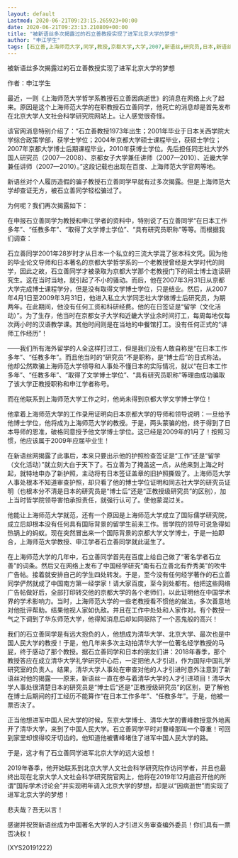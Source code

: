```yaml
---
layout: default
Lastmod: 2020-06-21T09:23:15.265923+00:00
date: 2020-06-21T09:23:13.210809+00:00
title: "被新语丝多次揭露过的石立善教授实现了进军北京大学的梦想"
author: "申江学生"
tags: [石立善,上海师范大学,同学,教授,京都大学,大学,2007,新语丝,研究员,日本,新语丝]
---
```


被新语丝多次揭露过的石立善教授实现了进军北京大学的梦想

作者：申江学生

最近，一则《上海师范大学哲学系教授石立善因病逝世》的消息在网络上火了起来。原因是这个上海师范大学的在职教授石立善同学，他死亡的消息却是首先发布在北京大学人文社会科学研究院网站上。让人感觉很奇怪。

该官网消息特别介绍了：“石立善教授1973年出生；2001年毕业于日本关西学院大学综合政策学部，获学士学位；2004年京都大学硕士课程毕业，获硕士学位；2007年京都大学博士后期课程毕业，2010年获博士学位。先后担任同志社大学外国人研究员（2007—2008）、京都女子大学兼任讲师（2007—2010）、近畿大学兼任讲师（2007—2010）。”这段记载也出现在百度、上海师范大学官网等地。

新语丝对个人履历造假的骗子教授石立善同学早就有过多次揭露。但是上海师范大学却查证无方，被石立善同学轻松骗过了。

为何呢？我们再次揭露如下：

在申报石立善同学为教授和申江学者的资料中，特别说了石立善同学“在日本工作多年”、“任教多年”、“取得了文学博士学位”、“具有研究员职称”等等。而根据我们调查：

石立善同学2001年28岁时才从日本一个私立的三流大学混了张本科文凭。因为他的毕业论文导师和日本著名的京都大学哲学系的一个老教授曾经是大学时代的同学，因此之故，石立善同学才被录取为京都大学那个老教授门下的硕士博士连读研究生。这在当时当地，就引起了不小的骚动。而后，他在2007年3月31日从京都大学完成博士课程学分，但是没有取得文学博士学位，只是结业。然后，从2007年4月1日至2009年3月31日，他进入私立大学同志社大学做博士后研究员，为期两年。在此期间，他没有任何工资和科研经费。他的在日签证是“留学（文化活动）”。为了生存，他当时在京都女子大学和近畿大学业余时间打工，每周每地仅每次两小时的汉语教学课。其他时间则是在当地的中餐馆打工。没有任何正式的“讲师工作经历”！

——我们所有海外留学的人全这样打过工，但是我们没有人敢自称是“在日本工作多年”、“任教多年”。而且他当时的“研究员”不是职称，是“博士后”的日式称法。他却公然欺骗上海师范大学领导和人事处不懂日本的实际情况，就以“在日本工作多年”、“任教多年”、“取得了文学博士学位”、“具有研究员职称”等理由成功骗取了该大学正教授职称和申江学者称号。

而在他联系到上海师范大学工作之时，他尚未得到京都大学文学博士学位！

他拿着上海师范大学的工作录用证明向日本京都大学的导师和领导说明：一旦给予他博士学位，他将成为上海师范大学的教授。于是，两头蒙骗的他，终于得到了日本导师的恩准，破格同意授予他文学博士学位。这已经是2009年的1月了！按照习惯，他应该属于2009年应届毕业生！

在新语丝网揭露了此事后，本来只要出示他的护照检查签证是“工作”还是“留学（文化活动）”就立刻大白于天下了。石立善为了掩盖这一点，从他来到上海之时起，就特地申办了新护照，主动将有日本签证盖章的旧护照撕毁了。上海师范大学人事处根本不知道审查护照，却只看了他的博士学位证明和同志社大学的研究员证明（也根本分不清是日本的研究员是“博士后”还是“正教授级研究员”的区别），加上当时哲学院领导害怕承担责任，就强行认可了。使他蒙混过关。

他能让上海师范大学就范，还有一个原因是上海师范大学成立了国际儒学研究院，成立后却根本没有任何具有国际背景的留学生前来工作。哲学院的领导可说急得如热锅上的蚂蚁。现在突然冒出来一个国际背景的京都大学文学博士，于是一拍即合，上海师范大学教授、申江学者石立善同学就此诞生了。

在上海师范大学的几年中，石立善同学首先在百度上给自己做了“著名学者石立善”的词条。然后又在网络上发布了中国经学研究“南有石立善北有乔秀美”的吹牛广告帖。接着就安排自己的学生四处转发。于是，至今没有任何经学著作的石立善同学俨然就成了中国南方第一经学家！请大家百度，至今到处都有。他把这些网络广告帖做好后，全部打印转交他的京都大学的各个老师们，以此证明他在中国学术界的学术影响力。当时，上海师范大学的一些老教授看不惯他的做法，多次善意地对他批评帮助。结果他视人家如仇敌。并且在工作中处处和人家作对。有个教授一气之下调到了华东师范大学，他得知消息后却如同驱除了一个恶鬼般的高兴！

我们的石立善同学是有远大抱负的人，他想成为清华大学、北京大学、最次也是中国人民大学的教授！于是，他几年来多次主动拍清华大学一位著名经学教授的马屁，终于感动了那个教授。据石立善同学和日本的朋友们讲：2018年春季，那个教授答应在成立清华大学礼学研究中心后，一定把他人才引进，作为国际中国礼学研究室的负责人。结果，清华大学人事处在审查对他的人才引进时意外注意到了新语丝对他的揭露——原来，新语丝一直在参与着清华大学的人才引进项目！清华大学人事处很清楚日本的研究员是“博士后”还是“正教授级研究员”的区别，更了解他在博士后期间的打工经历不能算作“在日本工作多年”、“任教多年”。于是，他被一票否决了。

正当他想进军中国人民大学的时候，东京大学博士、清华大学的曹峰教授意外地离开了清华大学，来到了中国人民大学。石立善同学平时对曹峰那叫一个尊重！可回到家里却恨得咬牙切齿的。他知道他被曹峰堵住了进军中国人民大学的路。

于是，这才有了石立善同学进军北京大学的远大设想！

2019年春季，他开始联系到北京大学人文社会科学研究院作访问学者，并且也最终出现在北京大学人文社会科学研究院官网上，他将在2019年12月底召开他的所谓“国际学术讨论会”并实现明年调入北京大学的梦想，却是以“因病逝世”而实现了进军北京大学的梦想！

悲夫哉？吾无以言！

感谢并祝贺新语丝成为中国著名大学的人才引进义务审查编外委员！你们具有一票否决权！

(XYS20191222)

